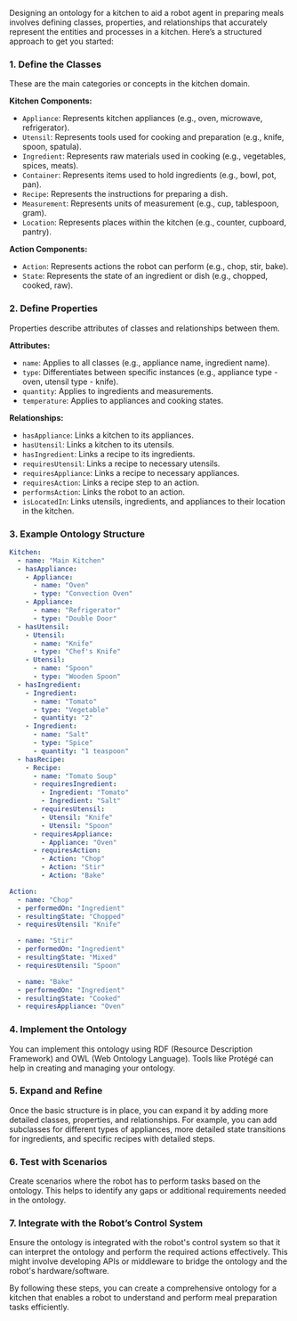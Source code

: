 Designing an ontology for a kitchen to aid a robot agent in preparing meals involves defining classes, properties, and relationships that accurately represent the entities and processes in a kitchen. Here’s a structured approach to get you started:

### 1. Define the Classes
These are the main categories or concepts in the kitchen domain.

**Kitchen Components:**
- `Appliance`: Represents kitchen appliances (e.g., oven, microwave, refrigerator).
- `Utensil`: Represents tools used for cooking and preparation (e.g., knife, spoon, spatula).
- `Ingredient`: Represents raw materials used in cooking (e.g., vegetables, spices, meats).
- `Container`: Represents items used to hold ingredients (e.g., bowl, pot, pan).
- `Recipe`: Represents the instructions for preparing a dish.
- `Measurement`: Represents units of measurement (e.g., cup, tablespoon, gram).
- `Location`: Represents places within the kitchen (e.g., counter, cupboard, pantry).

**Action Components:**
- `Action`: Represents actions the robot can perform (e.g., chop, stir, bake).
- `State`: Represents the state of an ingredient or dish (e.g., chopped, cooked, raw).

### 2. Define Properties
Properties describe attributes of classes and relationships between them.

**Attributes:**
- `name`: Applies to all classes (e.g., appliance name, ingredient name).
- `type`: Differentiates between specific instances (e.g., appliance type - oven, utensil type - knife).
- `quantity`: Applies to ingredients and measurements.
- `temperature`: Applies to appliances and cooking states.

**Relationships:**
- `hasAppliance`: Links a kitchen to its appliances.
- `hasUtensil`: Links a kitchen to its utensils.
- `hasIngredient`: Links a recipe to its ingredients.
- `requiresUtensil`: Links a recipe to necessary utensils.
- `requiresAppliance`: Links a recipe to necessary appliances.
- `requiresAction`: Links a recipe step to an action.
- `performsAction`: Links the robot to an action.
- `isLocatedIn`: Links utensils, ingredients, and appliances to their location in the kitchen.

### 3. Example Ontology Structure

```yaml
Kitchen:
  - name: "Main Kitchen"
  - hasAppliance:
    - Appliance:
      - name: "Oven"
      - type: "Convection Oven"
    - Appliance:
      - name: "Refrigerator"
      - type: "Double Door"
  - hasUtensil:
    - Utensil:
      - name: "Knife"
      - type: "Chef's Knife"
    - Utensil:
      - name: "Spoon"
      - type: "Wooden Spoon"
  - hasIngredient:
    - Ingredient:
      - name: "Tomato"
      - type: "Vegetable"
      - quantity: "2"
    - Ingredient:
      - name: "Salt"
      - type: "Spice"
      - quantity: "1 teaspoon"
  - hasRecipe:
    - Recipe:
      - name: "Tomato Soup"
      - requiresIngredient:
        - Ingredient: "Tomato"
        - Ingredient: "Salt"
      - requiresUtensil:
        - Utensil: "Knife"
        - Utensil: "Spoon"
      - requiresAppliance:
        - Appliance: "Oven"
      - requiresAction:
        - Action: "Chop"
        - Action: "Stir"
        - Action: "Bake"

Action:
  - name: "Chop"
  - performedOn: "Ingredient"
  - resultingState: "Chopped"
  - requiresUtensil: "Knife"

  - name: "Stir"
  - performedOn: "Ingredient"
  - resultingState: "Mixed"
  - requiresUtensil: "Spoon"

  - name: "Bake"
  - performedOn: "Ingredient"
  - resultingState: "Cooked"
  - requiresAppliance: "Oven"
```

### 4. Implement the Ontology
You can implement this ontology using RDF (Resource Description Framework) and OWL (Web Ontology Language). Tools like Protégé can help in creating and managing your ontology.

### 5. Expand and Refine
Once the basic structure is in place, you can expand it by adding more detailed classes, properties, and relationships. For example, you can add subclasses for different types of appliances, more detailed state transitions for ingredients, and specific recipes with detailed steps.

### 6. Test with Scenarios
Create scenarios where the robot has to perform tasks based on the ontology. This helps to identify any gaps or additional requirements needed in the ontology.

### 7. Integrate with the Robot’s Control System
Ensure the ontology is integrated with the robot's control system so that it can interpret the ontology and perform the required actions effectively. This might involve developing APIs or middleware to bridge the ontology and the robot's hardware/software.

By following these steps, you can create a comprehensive ontology for a kitchen that enables a robot to understand and perform meal preparation tasks efficiently.